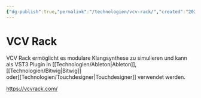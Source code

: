 ```yaml
---
{"dg-publish":true,"permalink":"/technologien/vcv-rack/","created":"2025-05-25T12:48:37.298+02:00","updated":"2025-05-25T13:32:57.342+02:00"}
---
```


# VCV Rack

VCV Rack ermöglicht es modulare Klangsynthese zu simulieren und kann als VST3 Plugin in [[Technologien/Ableton\|Ableton]], [[Technologien/Bitwig\|Bitwig]] oder[[Technologien/Touchdesigner\|Touchdesigner]] verwendet werden.

https://vcvrack.com/